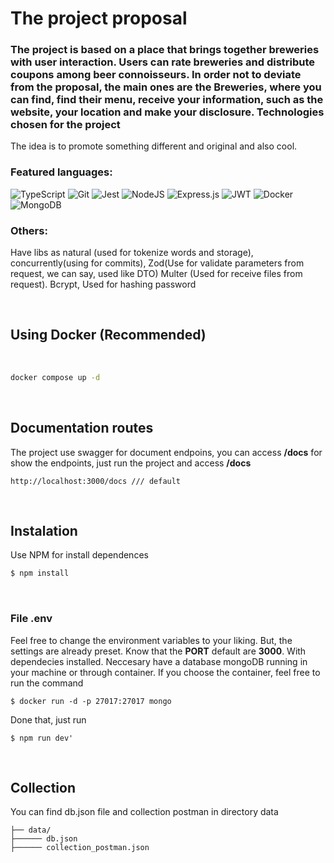 # The project proposal


<h3>The project is based on a place that brings together breweries with user interaction. Users can rate breweries and distribute coupons among beer connoisseurs.
In order not to deviate from the proposal, the main ones are the Breweries, where you can find, find their menu, receive your information, such as the website, your location and make your disclosure.
Technologies chosen for the project</h3>

<p>The idea is to promote something different and original and also cool.</p>

### Featured languages:

![TypeScript](https://img.shields.io/badge/typescript-%23007ACC.svg?style=for-the-badge&logo=typescript&logoColor=white) 
![Git](https://img.shields.io/badge/git-%23F05033.svg?style=for-the-badge&logo=git&logoColor=white)
![Jest](https://img.shields.io/badge/-jest-%23C21325?style=for-the-badge&logo=jest&logoColor=white)
![NodeJS](https://img.shields.io/badge/node.js-6DA55F?style=for-the-badge&logo=node.js&logoColor=white)
![Express.js](https://img.shields.io/badge/express.js-%23404d59.svg?style=for-the-badge&logo=express&logoColor=%2361DAFB)
![JWT](https://img.shields.io/badge/JWT-black?style=for-the-badge&logo=JSON%20web%20tokens)
![Docker](https://img.shields.io/badge/docker-%230db7ed.svg?style=for-the-badge&logo=docker&logoColor=white)
![MongoDB](https://img.shields.io/badge/MongoDB-%234ea94b.svg?style=for-the-badge&logo=mongodb&logoColor=white)

### Others:

Have libs as natural (used for tokenize words and storage), 
concurrently(using for commits), 
Zod(Use for validate parameters from request, we can say, used like DTO)
Multer (Used for receive files from request).
Bcrypt, Used for hashing password

</br>


## Using Docker (Recommended)
<br />


```bash
docker compose up -d
```

<br/>

## Documentation routes

The project use swagger for document endpoins, you can access <strong>/docs</strong> for show the endpoints,
just run the project and access  <strong>/docs</strong> 

```
http://localhost:3000/docs /// default
```

<br/>

## Instalation


Use NPM for install dependences

```bash
$ npm install
```
<br/>


### File <strong>.env</strong> 



Feel free to change the environment variables to your liking. But, the settings are already preset.
Know that the <strong>PORT</strong> default  are <strong>3000</strong>.
With dependecies installed. 
Neccesary have a database mongoDB running in your machine or through container.
If you choose the container, feel free to run the command

```npm
$ docker run -d -p 27017:27017 mongo
```

Done that, just run
```npm
$ npm run dev'
```



<br/>

## Collection

You can find db.json file and collection postman in directory data

```
├── data/ 
├────── db.json 
├────── collection_postman.json  

```




















